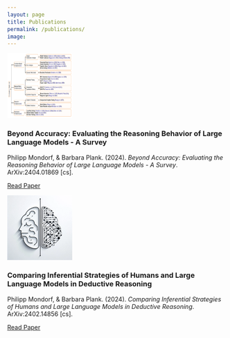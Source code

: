 ```yaml
---
layout: page
title: Publications
permalink: /publications/
image:
---
```


<div class="publication-entry">

  <!-- Image -->
  <img src="../assets/img/projects/beyond_accuracy_survey/evaluation_methods.png" alt="Storyflow" class="publication-image" style="width: 150px; height: 150px; margin-right: 20px;">

  <!-- Text Info -->
  <div class="publication-info">

<h3>Beyond Accuracy: Evaluating the Reasoning Behavior of Large Language Models - A Survey</h3>

<p>Philipp Mondorf, & Barbara Plank. (2024). <i>Beyond Accuracy: Evaluating the Reasoning Behavior of Large Language Models - A Survey</i>. ArXiv:2404.01869 [cs].</p> 
<p><a href="https://arxiv.org/abs/2404.01869">Read Paper</a></p>

  </div>

</div>

<div class="publication-entry">

  <!-- Image -->
  <img src="../assets/img/projects/comparing_inf_strategies/comparing_inf_strategies.webp" alt="Storyflow" class="publication-image" style="width: 150px; height: 150px; margin-right: 20px;">

  <!-- Text Info -->
  <div class="publication-info">

<h3>Comparing Inferential Strategies of Humans and Large Language Models in Deductive Reasoning</h3>

<p>Philipp Mondorf, & Barbara Plank. (2024). <i>Comparing Inferential Strategies of Humans and Large Language Models in Deductive Reasoning</i>. ArXiv:2402.14856 [cs].</p> 
<p><a href="https://arxiv.org/abs/2402.14856">Read Paper</a></p>

  </div>

</div>
